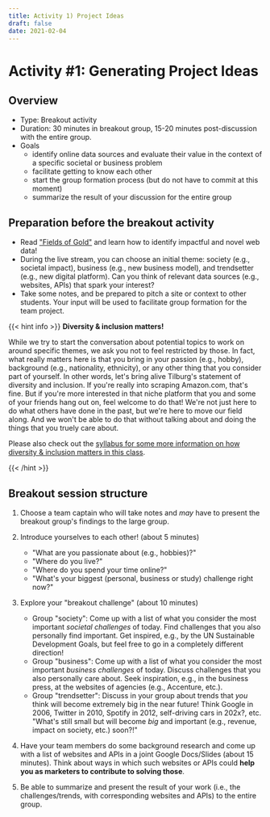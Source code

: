 ```yaml
---
title: Activity 1) Project Ideas
draft: false
date: 2021-02-04
---
```


# Activity #1: Generating Project Ideas

## Overview
- Type: Breakout activity
- Duration: 30 minutes in breakout group, 15-20 minutes post-discussion with the entire group.
- Goals
  - identify online data sources and evaluate their value in the context of a specific societal or business problem
  - facilitate getting to know each other
  - start the group formation process (but do not have to commit at this moment)
  - summarize the result of your discussion for the entire group

## Preparation before the breakout activity

- Read ["Fields of Gold"](https://papers.ssrn.com/sol3/papers.cfm?abstract_id=3820666) and learn how to identify impactful and novel web data!
- During the live stream, you can choose an initial theme: society (e.g., societal impact), business (e.g., new business model), and trendsetter (e.g., new digital platform). Can you think of relevant data sources (e.g., websites, APIs) that spark your interest?
- Take some notes, and be prepared to pitch a site or context to other students. Your input will be used to facilitate group formation for the team project.

{{< hint info >}}
__Diversity & inclusion matters!__

While we try to start the conversation about potential topics to work on around specific themes, we ask you not to feel restricted by those. In fact, what really matters here is that you bring in your passion (e.g., hobby), background (e.g., nationality, ethnicity), or any other thing that you consider part of yourself. In other words, let's bring alive Tilburg's statement of diversity and inclusion. If you're really into scraping Amazon.com, that's fine. But if you're more interested in that niche platform that you and some of your friends hang out on, feel welcome to do that! We're not just here to do what others have done in the past, but we're here to move our field along. And we won't be able to do that without talking about and doing the things that you truely care about.

Please also check out the [syllabus for some more information on how diversity & inclusion matters in this class](../../../syllabus).


{{< /hint >}}


## Breakout session structure

1. Choose a team captain who will take notes and *may* have to present the breakout group's findings to the large group.
2. Introduce yourselves to each other! (about 5 minutes)
    - "What are you passionate about (e.g., hobbies)?"
    - "Where do you live?"
    - "Where do you spend your time online?"
    - "What's your biggest (personal, business or study) challenge right now?"

3. Explore your "breakout challenge" (about 10 minutes)
    - Group "society": Come up with a list of what you consider the most important *societal challenges* of today. Find challenges that you also personally find important. Get inspired, e.g., by the UN Sustainable Development Goals, but feel free to go in a completely different direction!
    - Group "business": Come up with a list of what you consider the most important *business challenges* of today. Discuss challenges that you also personally care about. Seek inspiration, e.g., in the business press, at the websites of agencies (e.g., Accenture, etc.).
    - Group "trendsetter": Discuss in your group about trends that *you* think will become extremely big in the near future! Think Google in 2006, Twitter in 2010, Spotify in 2012, self-driving cars in 202x?, etc. "What's still small but will become *big* and important (e.g., revenue, impact on society, etc.) soon?!"
4. Have your team members do some background research and come up with a list of websites and APIs in a joint Google Docs/Slides (about 15 minutes). Think about ways in which such websites or APIs could __help you as marketers to contribute to solving those__.
5. Be able to summarize and present the result of your work (i.e., the challenges/trends, with corresponding websites and APIs) to the entire group.
